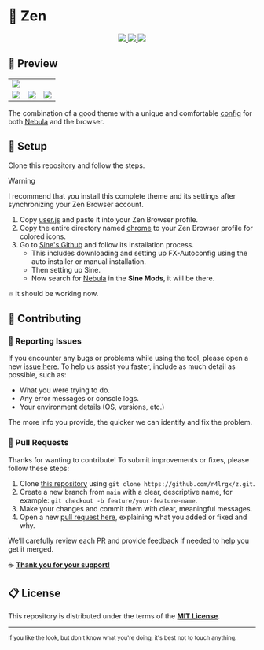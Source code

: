 # 🌊 Zen

<div align="center">
  <a aria-label="License" href="https://github.com/r4lrgx/z/blob/main/LICENSE.md">
    <img src="https://img.shields.io/github/license/r4lrgx/z?style=flat-square&logo=github&color=limegreen&label=License">
  </a>
  <a aria-label="Version" href="https://github.com/r4lrgx/z/releases">
    <img src="https://img.shields.io/github/v/release/r4lrgx/z?style=flat-square&logo=github&color=limegreen&label=Latest">
  </a>
  <a aria-label="Issues" href="https://github.com/r4lrgx/z/issues">
    <img src="https://img.shields.io/github/issues/r4lrgx/z?style=flat-square&logo=github&color=limegreen&label=Issues">
  </a>
</div>

## 📸 Preview

<table align="center">
  <tr>
    <td colspan="4"><img src="https://github.com/user-attachments/assets/cb66030a-2fc7-4d70-b099-8d43d2a2c04e"></td>
  </tr>
  <tr>
    <td colspan="1"><img src="https://github.com/user-attachments/assets/7b004b28-329d-458a-868c-c62e598c39fd"></td>
    <td colspan="1"><img src="https://github.com/user-attachments/assets/4168b477-aa9f-4f38-9a45-cacb935a14cd"></td>
    <td colspan="1"><img src="https://github.com/user-attachments/assets/11606441-ef94-44dd-890b-a1fd68e94718"></td>
  </tr>
</table>

The combination of a good theme with a unique and comfortable [config](./user.js) for both [Nebula](https://github.com/JustAdumbPrsn/Zen-Nebula) and the browser.

## 🤖 Setup

Clone this repository and follow the steps.

> [!WARNING]
> I recommend that you install this complete theme and its settings after synchronizing your Zen Browser account.

1. Copy [user.js](./user.js) and paste it into your Zen Browser profile.
2. Copy the entire directory named [chrome](./chrome/) to your Zen Browser profile for colored icons.
3. Go to [Sine's Github](https://github.com/CosmoCreeper/Sine) and follow its installation process.
   - This includes downloading and setting up FX-Autoconfig using the auto installer or manual installation.
   - Then setting up Sine.
   - Now search for [Nebula](https://github.com/JustAdumbPrsn/Zen-Nebula) in the **Sine Mods**, it will be there.

🔥 It should be working now.

## 🎯 Contributing

### 🔩 Reporting Issues

If you encounter any bugs or problems while using the tool, please open a new [issue here](../../issues).
To help us assist you faster, include as much detail as possible, such as:

- What you were trying to do.
- Any error messages or console logs.
- Your environment details (OS, versions, etc.)

The more info you provide, the quicker we can identify and fix the problem.

### 🔀 Pull Requests

Thanks for wanting to contribute! To submit improvements or fixes, please follow these steps:

1. Clone [this repository](https://github.com/r4lrgx/z.git) using `git clone https://github.com/r4lrgx/z.git`.
2. Create a new branch from `main` with a clear, descriptive name, for example: `git checkout -b feature/your-feature-name`.
3. Make your changes and commit them with clear, meaningful messages.
4. Open a new [pull request here](../../pulls), explaining what you added or fixed and why.

We’ll carefully review each PR and provide feedback if needed to help you get it merged.

☕ **[Thank you for your support!](https://ko-fi.com/A0A11481X5)**

<!--
## 📞 Contact

If you have any **Questions** or need **Help**, feel free to email me at [tsx@r4lrgx.dev](mailto:tsx@r4lrgx.dev) or better yet, start a discussion in our **[Github Community](../../discussions)**.
-->

## 📋 License

This repository is distributed under the terms of the **[MIT License](LICENSE.md)**.

---

<sub>If you like the look, but don't know what you're doing, it's best not to touch anything.</sub>
